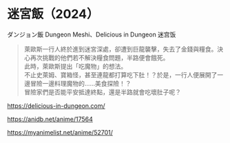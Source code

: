# 迷宮飯（2024）

ダンジョン飯
Dungeon Meshi、Delicious in Dungeon
迷宫饭

> 萊歐斯一行人終於進到迷宮深處，卻遭到巨龍襲擊，失去了金錢與糧食。決心再次挑戰的他們若不解決糧食問題，半路便會餓死。  
> 此時，萊歐斯提出「吃魔物」的想法。  
> 不止史萊姆、寶箱怪，甚至連龍都打算吃下肚！？於是，一行人便展開了一邊冒險一邊料理魔物的……美食探險！？  
> 冒險家們是否能平安抵達終點，還是半路就會吃壞肚子呢？

https://delicious-in-dungeon.com/

https://anidb.net/anime/17564

https://myanimelist.net/anime/52701/